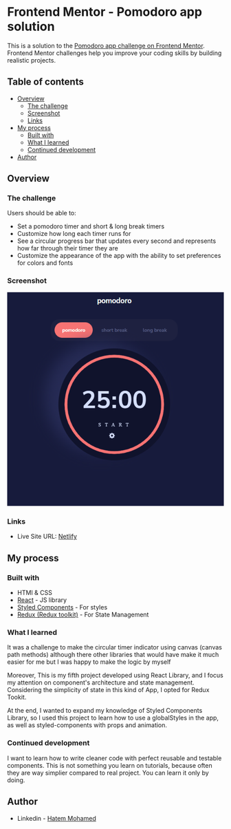 # Frontend Mentor - Pomodoro app solution

This is a solution to the [Pomodoro app challenge on Frontend Mentor](https://www.frontendmentor.io/challenges/pomodoro-app-KBFnycJ6G). Frontend Mentor challenges help you improve your coding skills by building realistic projects.

## Table of contents

- [Overview](#overview)
  - [The challenge](#the-challenge)
  - [Screenshot](#screenshot)
  - [Links](#links)
- [My process](#my-process)
  - [Built with](#built-with)
  - [What I learned](#what-i-learned)
  - [Continued development](#continued-development)
- [Author](#author)

## Overview

### The challenge

Users should be able to:

- Set a pomodoro timer and short & long break timers
- Customize how long each timer runs for
- See a circular progress bar that updates every second and represents how far through their timer they are
- Customize the appearance of the app with the ability to set preferences for colors and fonts

### Screenshot

![](./screenshot.png)

### Links

- Live Site URL: [Netlify](https://pomodoro-app-dimolf345.netlify.app/)

## My process

### Built with

- HTMl & CSS
- [React](https://reactjs.org/) - JS library
- [Styled Components](https://styled-components.com/) - For styles
- [Redux (Redux toolkit)](https://redux-toolkit.js.org/) - For State Management

### What I learned

It was a challenge to make the circular timer indicator using canvas (canvas path methods) although there other libraries that would have make it much easier for me but I was happy to make the logic by myself

Moreover, This is my fifth project developed using React Library, and I focus my attention on component's architecture and state management.
Considering the simplicity of state in this kind of App, I opted for Redux Tookit.

At the end, I wanted to expand my knowledge of Styled Components Library, so I used this project to learn how to use a globalStyles in the app, as well as styled-components with props and animation.

### Continued development

I want to learn how to write cleaner code with perfect reusable and testable components. This is not something you learn on tutorials, because often they are way simplier compared to real project. You can learn it only by doing.

## Author

- Linkedin - [Hatem Mohamed](https://www.linkedin.com/in/hatem-mohamed-85346916a/)
